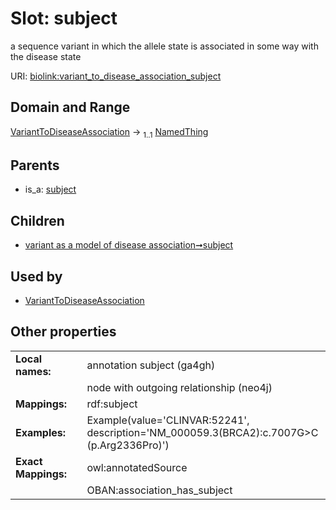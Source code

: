 
# Slot: subject


a sequence variant in which the allele state is associated in some way with the disease state

URI: [biolink:variant_to_disease_association_subject](https://w3id.org/biolink/variant_to_disease_association_subject)


## Domain and Range

[VariantToDiseaseAssociation](VariantToDiseaseAssociation.md) &#8594;  <sub>1..1</sub> [NamedThing](NamedThing.md)

## Parents

 *  is_a: [subject](subject.md)

## Children

 *  [variant as a model of disease association➞subject](variant_as_a_model_of_disease_association_subject.md)

## Used by

 * [VariantToDiseaseAssociation](VariantToDiseaseAssociation.md)

## Other properties

|  |  |  |
| --- | --- | --- |
| **Local names:** | | annotation subject (ga4gh) |
|  | | node with outgoing relationship (neo4j) |
| **Mappings:** | | rdf:subject |
| **Examples:** | | Example(value='CLINVAR:52241', description='NM_000059.3(BRCA2):c.7007G>C (p.Arg2336Pro)') |
| **Exact Mappings:** | | owl:annotatedSource |
|  | | OBAN:association_has_subject |

